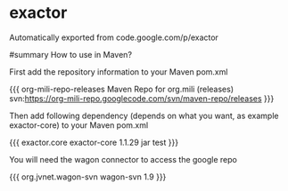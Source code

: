 # exactor
Automatically exported from code.google.com/p/exactor

#summary How to use in Maven?

First add the repository information to your Maven pom.xml

{{{
<repository>
    <id>org-mili-repo-releases</id>
    <name>Maven Repo for org.mili (releases)</name>
    <url>svn:https://org-mili-repo.googlecode.com/svn/maven-repo/releases</url>
</repository>
}}}

Then add following dependency (depends on what you want, as example exactor-core) to your Maven pom.xml

{{{
<dependency>
    <groupId>exactor.core</groupId>
    <artifactId>exactor-core</artifactId>
    <version>1.1.29</version>
    <type>jar</type>
    <scope>test</scope>
</dependency>
}}}

You will need the wagon connector to access the google repo

{{{
<build>
    <extensions>
        <extension>
            <groupId>org.jvnet.wagon-svn</groupId>
            <artifactId>wagon-svn</artifactId>
            <version>1.9</version>
        </extension>
    </extensions>
</build>
}}}
